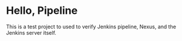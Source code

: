 # Hello, Pipeline

This is a test project to used to verify Jenkins pipeline, Nexus, and the Jenkins server itself.



